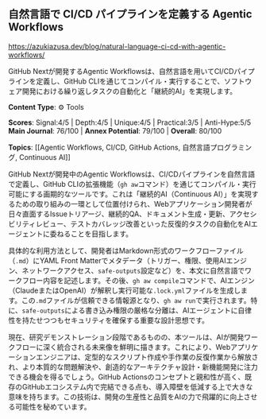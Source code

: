 ## 自然言語で CI/CD パイプラインを定義する Agentic Workflows

https://azukiazusa.dev/blog/natural-language-ci-cd-with-agentic-workflows/

GitHub Nextが開発するAgentic Workflowsは、自然言語を用いてCI/CDパイプラインを定義し、GitHub CLIを通じてコンパイル・実行することで、ソフトウェア開発における繰り返しタスクの自動化と「継続的AI」を実現します。

**Content Type**: ⚙️ Tools

**Scores**: Signal:4/5 | Depth:4/5 | Unique:4/5 | Practical:3/5 | Anti-Hype:5/5
**Main Journal**: 76/100 | **Annex Potential**: 79/100 | **Overall**: 80/100

**Topics**: [[Agentic Workflows, CI/CD, GitHub Actions, 自然言語プログラミング, Continuous AI]]

GitHub Nextが開発中のAgentic Workflowsは、CI/CDパイプラインを自然言語で定義し、GitHub CLIの拡張機能（`gh aw`コマンド）を通じてコンパイル・実行可能にする画期的なツールです。これは「継続的AI（Continuous AI）」を実現するための取り組みの一環として位置付けられ、Webアプリケーション開発者が日々直面するIssueトリアージ、継続的QA、ドキュメント生成・更新、アクセシビリティレビュー、テストカバレッジ改善といった反復的タスクの自動化をAIエージェントに委ねることを目指します。

具体的な利用方法として、開発者はMarkdown形式のワークフローファイル（`.md`）にYAML Front Matterでメタデータ（トリガー、権限、使用AIエンジン、ネットワークアクセス、`safe-outputs`設定など）を、本文に自然言語でワークフロー内容を記述します。その後、`gh aw compile`コマンドで、AIエンジン（ClaudeまたはOpenAI）が解釈し実行可能な`.lock.yml`ファイルを生成します。この`.md`ファイルが信頼できる情報源となり、`gh aw run`で実行されます。特に、`safe-outputs`による書き込み権限の厳格な分離は、AIエージェントに自律性を持たせつつもセキュリティを確保する重要な設計思想です。

現在、研究デモンストレーション段階であるものの、本ツールは、AIが開発ワークフローに深く統合される未来像を鮮明に描きます。これにより、Webアプリケーションエンジニアは、定型的なスクリプト作成や手作業の反復作業から解放され、より本質的な問題解決や、創造的なアーキテクチャ設計・新機能開発に注力できる機会を得るでしょう。GitHub Actionsのコンセプトと親和性が高く、既存のGitHubエコシステム内で完結できる点も、導入障壁を低減する上で大きな意味を持ちます。この技術は、開発の生産性と品質をAIの力で飛躍的に向上させる可能性を秘めています。
